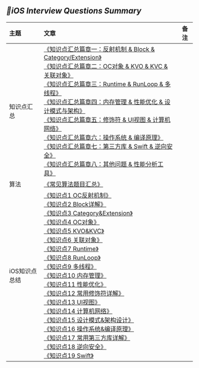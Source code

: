 
## *📖iOS Interview Questions Summary*
|主题|文章|备注|
|:---|:--|:---:
知识点汇总|[《知识点汇总篇章一：反射机制 & Block & Category/Extension》](https://github.com/baohenglin/iOS-Interview-Question/blob/master/Article/iOSInterviewQuestionsSummary.md)<br>[《知识点汇总篇章二：OC对象 & KVO & KVC & 关联对象》](https://github.com/baohenglin/iOS-Interview-Question/blob/master/Article/iOSInterviewQuestionsSummaryTwo.md)<br>[《知识点汇总篇章三：Runtime & RunLoop & 多线程》](https://github.com/baohenglin/iOS-Interview-Question/blob/master/Article/iOSInterviewQuestionsSummaryThree.md)<br>[《知识点汇总篇章四：内存管理 & 性能优化 & 设计模式与架构》](https://github.com/baohenglin/iOS-Interview-Question/blob/master/Article/iOSInterviewQuestionsSummaryFour.md)<br>[《知识点汇总篇章五：修饰符 & UI视图 & 计算机网络》](https://github.com/baohenglin/iOS-Interview-Question/blob/master/Article/iOSInterviewQuestionsSummaryFifth.md)<br>[《知识点汇总篇章六：操作系统 & 编译原理》](https://github.com/baohenglin/iOS-Interview-Question/blob/master/Article/iOSInterviewQuestionsSummarySix.md)<br>[《知识点汇总篇章七：第三方库 & Swift & 逆向安全》](https://github.com/baohenglin/iOS-Interview-Question/blob/master/Article/iOSInterviewQuestionsSummarySeven.md)<br>[《知识点汇总篇章八：其他问题 & 性能分析工具》](https://github.com/baohenglin/iOS-Interview-Question/blob/master/Article/iOSInterviewQuestionSummaryEight.md)<br>|
算法|[《常见算法题目汇总》](https://github.com/baohenglin/iOS-Interview-Question/blob/master/Article/%E5%B8%B8%E8%A7%81%E7%AE%97%E6%B3%95%E9%A2%98%E7%9B%AE.md)<br>|
|iOS知识点总结|[《知识点1 OC反射机制》]()<br>[《知识点2 Block详解》]()<br>[《知识点3 Category&Extension》]()<br>[《知识点4 OC对象》]()<br>[《知识点5 KVO&KVC》]()<br>[《知识点6 关联对象》]()<br>[《知识点7 Runtime》]()<br>[《知识点8 RunLoop》]()<br>[《知识点9 多线程》]()<br>[《知识点10 内存管理》]()<br>[《知识点11 性能优化》]()<br>[《知识点12 常用修饰符详解》]()<br>[《知识点13 UI视图》]()<br>[《知识点14 计算机网络》]()<br>[《知识点15 设计模式&架构设计》]()<br>[《知识点16 操作系统&编译原理》]()<br>[《知识点17 常用第三方库详解》]()<br>[《知识点18 逆向安全》]()<br>[《知识点19 Swift》]()<br>|
